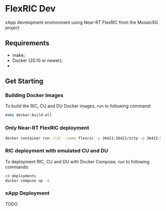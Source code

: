 # FlexRIC Dev
xApp development environment using Near-RT FlexRIC from the Mosaic5G project

## Requirements

- make;
- Docker (20.10 or newer);
-

## Get Starting

### Building Docker Images
To build the RIC, CU and DU Docker images, run to following command:

```sh
make docker-build-all
```

### Only Near-RT FlexRIC deployment

```sh
docker container run -tid --name flexric -p 36421:36421/sctp -p 36422:36422 --restart on-failure muriloavlis/flexric:dev
```

### RIC deployment with emulated CU and DU
To deployment RIC, CU and DU with Docker Compose, run to following commands:

```sh
cd deployments
docker compose up -d
```

### xApp Deployment

TODO